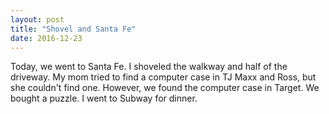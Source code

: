 ```yaml
---
layout: post
title: "Shovel and Santa Fe"
date: 2016-12-23
---
```


Today, we went to Santa Fe. I shoveled the walkway and half of the driveway. My mom tried to find a computer case in TJ Maxx and Ross, but she couldn't find one. However, we found the computer case in Target. We bought a puzzle. I went to Subway for dinner.
